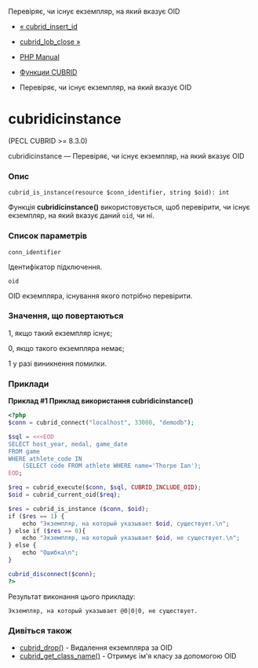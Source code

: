 Перевіряє, чи існує екземпляр, на який вказує OID

-   [« cubrid\_insert\_id](function.cubrid-insert-id.html)
    
-   [cubrid\_lob\_close »](function.cubrid-lob-close.html)
    
-   [PHP Manual](index.html)
    
-   [Функции CUBRID](ref.cubrid.html)
    
-   Перевіряє, чи існує екземпляр, на який вказує OID
    

# cubridісinstance

(PECL CUBRID >= 8.3.0)

cubridісinstance — Перевіряє, чи існує екземпляр, на який вказує OID

### Опис

```methodsynopsis
cubrid_is_instance(resource $conn_identifier, string $oid): int
```

Функція **cubridісinstance()** використовується, щоб перевірити, чи існує екземпляр, на який вказує даний `oid`, чи ні.

### Список параметрів

`conn_identifier`

Ідентифікатор підключення.

`oid`

OID екземпляра, існування якого потрібно перевірити.

### Значення, що повертаються

1, якщо такий екземпляр існує;

0, якщо такого екземпляра немає;

1 у разі виникнення помилки.

### Приклади

**Приклад #1 Приклад використання **cubridісinstance()****

```php
<?php
$conn = cubrid_connect("localhost", 33000, "demodb");

$sql = <<<EOD
SELECT host_year, medal, game_date
FROM game
WHERE athlete_code IN
    (SELECT code FROM athlete WHERE name='Thorpe Ian');
EOD;

$req = cubrid_execute($conn, $sql, CUBRID_INCLUDE_OID);
$oid = cubrid_current_oid($req);

$res = cubrid_is_instance ($conn, $oid);
if ($res == 1) {
    echo "Экземпляр, на который указывает $oid, существует.\n";
} else if ($res == 0){
    echo "Экземпляр, на который указывает $oid, не существует.\n";
} else {
    echo "Ошибка\n";
}

cubrid_disconnect($conn);
?>
```

Результат виконання цього прикладу:

```
Экземпляр, на который указывает @0|0|0, не существует.
```

### Дивіться також

-   [cubrid\_drop()](function.cubrid-drop.html) - Видалення екземпляра за OID
-   [cubrid\_get\_class\_name()](function.cubrid-get-class-name.html) - Отримує ім'я класу за допомогою OID